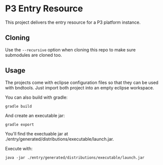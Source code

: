 # P3 Entry Resource

This project delivers the entry resource for a P3 platform instance.

## Cloning

Use the `--recursive` option when cloning this repo to make sure submodules are cloned too.

## Usage

The projects come with eclipse configuration files so that they can be used with bndtools. Just import both project into an empty eclipse workspace.

You can also build with gradle:

    gradle build
    
And create an executable jar:

    gradle export

You'll find the exectuable jar at ./entry/generated/distributions/executable/launch.jar.

Execute with:

    java -jar ./entry/generated/distributions/executable/launch.jar


